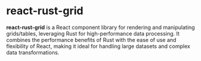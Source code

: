 # react-rust-grid
<b>react-rust-grid</b> is a React component library for rendering and manipulating grids/tables, leveraging Rust for high-performance data processing. It combines the performance benefits of Rust with the ease of use and flexibility of React, making it ideal for handling large datasets and complex data transformations.
